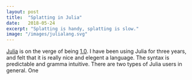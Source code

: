 ```yaml
---
layout: post
title:  "Splatting in Julia"
date:   2018-05-24
excerpt: "Splatting is handy, splatting is slow."
image: "/images/julialang.svg"
---
```


<a href="https://julialang.org/">Julia</a> is on the verge of being <a href="https://discourse.julialang.org/t/1-0-progress-status/9762">1.0</a>.
I have been using Julia for three years, and felt that it is really nice and elegent a language.
The syntax is predictable and gramma intuitive.
There are two types of Julia users in general.
One
